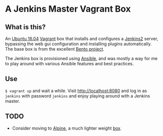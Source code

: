 # A Jenkins Master Vagrant Box

## What is this?

An [Ubuntu 16.04][1] [Vagrant][2] box that installs and configures a
[Jenkins2][3] server, bypassing the web gui configuration and installing
plugins automatically. The base box is from the excellent [Bento project][7].

The Jenkins box is provisioned using [Ansible][4], and was mostly a way for me to
play around with various Ansible features and best practices.

## Use

`$ vagrant up` and wait a while. Visit
[http://localhost:8080](http://localhost:8080) and log in as `jenkins` with
password `jenkins` and enjoy playing around with a Jenkins master.

## TODO

- Consider moving to [Alpine][5], a much lighter weight [box][6].



[1]: http://releases.ubuntu.com/16.04/ "Ubuntu 16.04 Xenial"
[2]: http://vagrantup.com "Vagrant"
[3]: http://jenkins.io "Jenkins2"
[4]: http://ansible.com "Ansible"
[5]: https://alpinelinux.org/ "Alpine Linux"
[6]: https://atlas.hashicorp.com/maier "Alpine Boxes"
[7]: https://github.com/chef/bento "Chef Bento"
